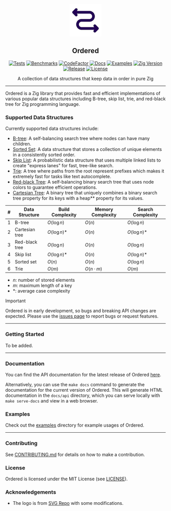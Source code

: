 <div align="center">
  <picture>
    <img alt="Ordered Logo" src="logo.svg" height="20%" width="20%">
  </picture>
<br>

<h2>Ordered</h2>

[![Tests](https://img.shields.io/github/actions/workflow/status/CogitatorTech/ordered/tests.yml?label=tests&style=flat&labelColor=282c34&logo=github)](https://github.com/CogitatorTech/ordered/actions/workflows/tests.yml)
[![Benchmarks](https://img.shields.io/github/actions/workflow/status/CogitatorTech/ordered/benches.yml?label=benches&style=flat&labelColor=282c34&logo=github)](https://github.com/CogitatorTech/ordered/actions/workflows/benches.yml)
[![CodeFactor](https://img.shields.io/codefactor/grade/github/CogitatorTech/ordered?label=quality&style=flat&labelColor=282c34&logo=codefactor)](https://www.codefactor.io/repository/github/CogitatorTech/ordered)
[![Docs](https://img.shields.io/badge/docs-view-blue?style=flat&labelColor=282c34&logo=read-the-docs)](https://CogitatorTech.github.io/ordered/)
[![Examples](https://img.shields.io/badge/examples-view-green?style=flat&labelColor=282c34&logo=zig)](https://github.com/CogitatorTech/ordered/tree/main/examples)
[![Zig Version](https://img.shields.io/badge/Zig-0.15.1-orange?logo=zig&labelColor=282c34)](https://ziglang.org/download/)
[![Release](https://img.shields.io/github/release/CogitatorTech/ordered.svg?label=release&style=flat&labelColor=282c34&logo=github)](https://github.com/CogitatorTech/ordered/releases/latest)
[![License](https://img.shields.io/badge/license-MIT-007ec6?label=license&style=flat&labelColor=282c34&logo=open-source-initiative)](https://github.com/CogitatorTech/ordered/blob/main/LICENSE)

A collection of data structures that keep data in order in pure Zig

</div>

---

Ordered is a Zig library that provides fast and efficient implementations of various popular data structures including
B-tree, skip list, trie, and red-black tree for Zig programming language.

### Supported Data Structures

Currently supported data structures include:

- [B-tree](src/ordered/btree_map.zig): A self-balancing search tree where nodes can have many children.
- [Sorted Set](src/ordered/sorted_set.zig): A data structure that stores a collection of unique elements in a consistently sorted order.
- [Skip List](src/ordered/skip_list.zig): A probabilistic data structure that uses multiple linked lists to create "express lanes" for fast, tree-like search.
- [Trie](src/ordered/trie.zig): A tree where paths from the root represent prefixes which makes it extremely fast for tasks like text autocomplete.
- [Red-black Tree](src/ordered/red_black_tree.zig): A self-balancing binary search tree that uses node colors to guarantee efficient operations.
- [Cartesian Tree](src/ordered/cartesian_tree.zig): A binary tree that uniquely combines a binary search tree property for its keys with a heap** property for its values.

| # | Data Structure | Build Complexity | Memory Complexity | Search Complexity    |  
|---|----------------|------------------|-------------------|----------------------|
| 1 | B-tree         | $O(\log n)$      | $O(n)$            | $O(\log n)$          |  
| 2 | Cartesian tree | $O(\log n)$\*    | $O(n)$            | $O(\log n)$\* |  
| 3 | Red-black tree | $O(\log n)$      | $O(n)$            | $O(\log n)$          |  
| 4 | Skip list      | $O(\log n)$\*    | $O(n)$            | $O(\log n)$\* |  
| 5 | Sorted set     | $O(n)$           | $O(n)$            | $O(\log n)$          |
| 6 | Trie           | $O(m)$           | $O(n \cdot m)$    | $O(m)$               |  

- $n$: number of stored elements
- $m$: maximum length of a key
- \*: average case complexity

> [!IMPORTANT]
> Ordered is in early development, so bugs and breaking API changes are expected.
> Please use the [issues page](https://github.com/CogitatorTech/ordered/issues) to report bugs or request features.

---

### Getting Started

To be added.

---

### Documentation

You can find the API documentation for the latest release of Ordered [here](https://CogitatorTech.github.io/ordered/).

Alternatively, you can use the `make docs` command to generate the documentation for the current version of Ordered.
This will generate HTML documentation in the `docs/api` directory, which you can serve locally with `make serve-docs`
and view in a web browser.

### Examples

Check out the [examples](examples) directory for example usages of Ordered.

---

### Contributing

See [CONTRIBUTING.md](CONTRIBUTING.md) for details on how to make a contribution.

### License

Ordered is licensed under the MIT License (see [LICENSE](LICENSE)).

### Acknowledgements

* The logo is from [SVG Repo](https://www.svgrepo.com/svg/469537/zig-zag-left-right-arrow) with some modifications.
